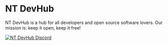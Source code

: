 # NT DevHub

NT DevHub is a hub for all developers and open source software lovers. Our mission is: keep it open, keep it free!

<a href="https://discord.gg/qzB37WS5AT">
         <img alt="NT DevHub Discord" src="[https://discord.com/api/guilds/1207460031751262240/widget.png?style=banner2](https://discord.com/api/guilds/1207460031751262240/widget.json)">
</a>
